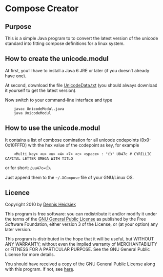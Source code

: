 ﻿
# Compose Creator

## Purpose

This is a simple Java program to to convert the latest version of the unicode standard into fitting compose definitions for a linux system.

## How to create the unicode.modul
At first, you’ll have to install a Java 6 JRE or later (if you doesn’t already have one).

At second, download the file [UnicodeData.txt](http://unicode.org/Public/UNIDATA/UnicodeData.txt)  (you should always download it yourself to get the latest version).

Now switch to your command-line interface and type

		javac UnicodeModul.java
		java UnicodeModul

## How to use the unicode.modul
It contains a list of combose comination for all unicode codepoints (0x0-0x10FFFD) with the hex value of the codepoint as key, for example

		<Multi_key> <u> <u> <4> <7> <c> <space> : "Ѽ" U047c # CYRILLIC CAPITAL LETTER OMEGA WITH TITLO

or for short: `♫uu47c=Ѽ`.

Just append them to the `~/.XCompose` file of your GNU/Linux OS.

## Licence

Copyright 2010 by [Dennis Heidsiek](http://www.google.com/profiles/Dennis.Heidsiek)

This program is free software: you can redistribute it and/or modify it under the terms of the [GNU General Public License](http://www.gnu.org/copyleft/gpl.html) as published by the Free Software Foundation, either version 3 of the License, or (at your option) any later version.

This program is distributed in the hope that it will be useful, but WITHOUT ANY WARRANTY; without even the implied warranty of   MERCHANTABILITY or FITNESS FOR A PARTICULAR PURPOSE.  See the GNU General Public License for more details.

You should have received a copy of the GNU General Public License along with this program.  If not, see [here](http://www.gnu.org/licenses/).
